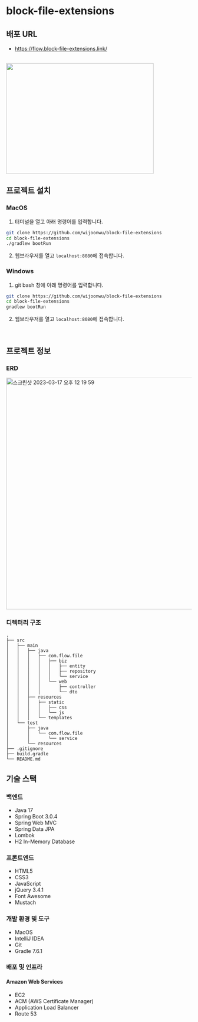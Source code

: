 # block-file-extensions

## 배포 URL
- https://flow.block-file-extensions.link/

<br>

<img src="https://user-images.githubusercontent.com/57162810/225782939-63662807-1a43-4708-8c2b-5c3dbe9d41ca.png" height="300" width="400">


## 프로젝트 설치

### MacOS
1. 터미널을 열고 아래 명령어를 입력합니다.

```bash
git clone https://github.com/wijoonwu/block-file-extensions
cd block-file-extensions
./gradlew bootRun
```
2. 웹브라우저를 열고 `localhost:8080`에 접속합니다.

### Windows
1. git bash 창에 아래 명령어를 입력합니다.
```bash
git clone https://github.com/wijoonwu/block-file-extensions
cd block-file-extensions
gradlew bootRun
```

2. 웹브라우저를 열고 `localhost:8080`에 접속합니다.

<br>


## 프로젝트 정보
### ERD

<img width="628" alt="스크린샷 2023-03-17 오후 12 19 59" src="https://user-images.githubusercontent.com/57162810/225804264-7e348273-a9dc-4528-9f5d-cb2888715cca.png">

### 디렉터리 구조
~~~
.
├── src
│   ├── main
│   │   ├── java
│   │   │   ├── com.flow.file
│   │   │   │   ├── biz
│   │   │   │   │   ├── entity
│   │   │   │   │   ├── repository
│   │   │   │   │   └── service
│   │   │   │   └── web
│   │   │   │       ├── controller
│   │   │   │       └── dto
│   │   ├── resources
│   │   │   ├── static
│   │   │   │   ├── css
│   │   │   │   └── js
│   │   │   └── templates
│   └── test
│       ├── java
│       │   └── com.flow.file
│       │       └── service
│       └── resources
├── .gitignore
├── build.gradle
└── README.md
~~~


## 기술 스택
### 백엔드
- Java 17
- Spring Boot 3.0.4
- Spring Web MVC
- Spring Data JPA
- Lombok
- H2 In-Memory Database
### 프론트엔드
- HTML5
- CSS3
- JavaScript
- jQuery 3.4.1
- Font Awesome
- Mustach
### 개발 환경 및 도구
- MacOS
- IntelliJ IDEA
- Git
- Gradle 7.6.1
### 배포 및 인프라
#### Amazon Web Services 
- EC2
- ACM (AWS Certificate Manager)
- Application Load Balancer
- Route 53
